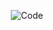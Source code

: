 <p align="center">
  <img src="https://media2.giphy.com/media/nlJF31X6I1LW/giphy.gif?cid=ecf05e474wxdlnjjqkq882wvwzo4mkruo0dd4xml7b7kb85e&rid=giphy.gif&ct=g" alt="Code"/>
</p>
